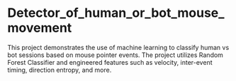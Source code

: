 # Detector_of_human_or_bot_mouse_movement
This project demonstrates the use of machine learning to classify human vs bot sessions based on mouse pointer events. The project utilizes Random Forest Classifier and engineered features such as velocity, inter-event timing, direction entropy, and more.
